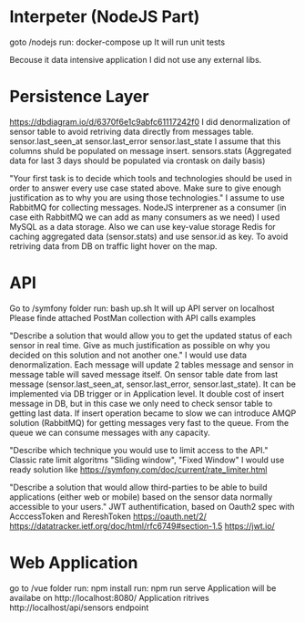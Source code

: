 Interpeter (NodeJS Part)
====

goto /nodejs
run: docker-compose up
It will run unit tests

Becouse it data intensive application I did not use any external libs.

Persistence Layer
====

https://dbdiagram.io/d/6370f6e1c9abfc61117242f0
I did denormalization of sensor table to avoid retriving data directly from messages table.
sensor.last_seen_at
sensor.last_error
sensor.last_state
I assume that this columns shuld be populated on message insert.
sensors.stats (Aggregated data for last 3 days should be populated via crontask on daily basis)

"Your first task is to decide which tools and technologies should be used in order to
answer every use case stated above. Make sure to give enough justification as to why
you are using those technologies."
I assume to use RabbitMQ for collecting messages.
NodeJS interprener as a consumer (in case eith RabbitMQ we can add as many consumers as we need)
I used MySQL as a data storage.
Also we can use key-value storage Redis for caching aggregated data (sensor.stats) and use sensor.id as key.
To avoid retriving data from DB on traffic light hover on the map.


API
====

Go to /symfony folder
run: bash up.sh
It will up API server on localhost
Please finde attached PostMan collection with API calls examples

"Describe a solution that would allow you to get the updated status of each sensor in real
time. Give as much justification as possible on why you decided on this solution and not
another one."
I would use data denormalization. Each message will update 2 tables message and sensor
in message table will saved message itself. On sensor table date from last message (sensor.last_seen_at,
sensor.last_error, sensor.last_state). It can be implemented via DB trigger or in Application level. It double
cost of insert message in DB, but in this case we only need to check sensor table to getting last data.
If insert operation became to slow we can introduce AMQP solution (RabbitMQ) for getting messages very fast to the queue. From the queue we can consume messages with any capacity.

"Describe which technique you would use to limit access to the API."
Classic rate limit algoritms "Sliding window", "Fixed Window" I would use ready solution like
https://symfony.com/doc/current/rate_limiter.html

"Describe a solution that would allow third-parties to be able to build applications (either
web or mobile) based on the sensor data normally accessible to your users."
JWT authentification, based on Oauth2 spec with AcccessToken and RereshToken
https://oauth.net/2/
https://datatracker.ietf.org/doc/html/rfc6749#section-1.5
https://jwt.io/


Web Application
====

go to /vue folder
run: npm install
run: npm run serve
Application will be availabe on http://localhost:8080/
Application ritrives http://localhost/api/sensors endpoint